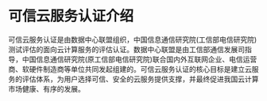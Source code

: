 # 可信云服务认证介绍

可信云服务认证是由数据中心联盟组织，中国信息通信研究院(工信部电信研究院)测试评估的面向云计算服务的评估认证。数据中心联盟是由工信部通信发展司指导，中国信息通信研究院(原工信部电信研究院)联合国内外互联网企业、电信运营商、软硬件制造商等单位共同发起组建的。可信云服务认证的核心目标是建立云服务的评估体系，为用户选择可信、安全的云服务提供支撑，并最终促进我国云计算市场健康、有序的发展。
